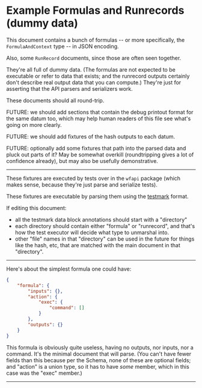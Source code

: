 Example Formulas and Runrecords (dummy data)
============================================

This document contains a bunch of formulas -- or more specifically,
the `FormulaAndContext` type -- in JSON encoding.

Also, some `RunRecord` documents, since those are often seen together.

They're all full of dummy data.
(The formulas are not expected to be executable or refer to data that exists;
and the runrecord outputs certainly don't describe real output data that you can compute.)
They're just for asserting that the API parsers and serializers work.

These documents should all round-trip.

FUTURE: we should add sections that contain the debug printout format for the same datum too,
which may help human readers of this file see what's going on more clearly.

FUTURE: we should add fixtures of the hash outputs to each datum.

FUTURE: optionally add some fixtures that path into the parsed data and pluck out parts of it?
May be somewhat overkill (roundtripping gives a lot of confidence already), but may also be usefully demonstrative.

---

These fixtures are executed by tests over in the `wfapi` package
(which makes sense, because they're just parse and serialize tests).

These fixtures are executable by parsing them using
the [testmark](https://github.com/warpfork/go-testmark) format.

If editing this document:

- all the testmark data block annotations should start with a "directory"
- each directory should contain either "formula" or "runrecord",
  and that's how the test executor will decide what type to unmarshal into.
- other "file" names in that "directory" can be used in the future
  for things like the hash, etc, that are matched with the main document in that "directory".

---

Here's about the simplest formula one could have:

[testmark]:# (zero-formula/formula)
```json
{
	"formula": {
		"inputs": {},
		"action": {
			"exec": {
				"command": []
			}
		},
		"outputs": {}
	}
}
```

This formula is obviously quite useless, having no outputs, nor inputs, nor a command.
It's the minimal document that will parse.
(You can't have fewer fields than this because per the Schema, none of these are optional fields;
and "action" is a union type, so it has to have _some_ member, which in this case was the "exec" member.)

---

